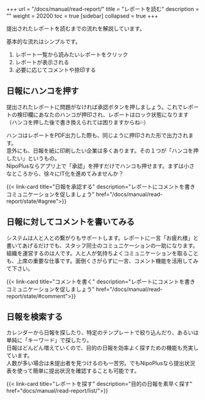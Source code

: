 +++
url = "/docs/manual/read-report/"
title = "レポートを読む"
description = ""
weight = 20200
toc = true
[sidebar]
collapsed = true
+++

提出されたレポートを読むまでの流れを解説しています。

基本的な流れはシンプルです。

1. レポート一覧から読みたいレポートをクリック
2. レポートが表示される
3. 必要に応じてコメントや捺印する

## 日報にハンコを押す

提出されたレポートに問題がなければ承認ボタンを押しましょう。これでレポートの検印欄にあなたのハンコが押印され、レポートはロック状態になります  
（ハンコを押した後で書き換えられては困りますからね💦）

ハンコはレポートをPDF出力した際も、同じように押印された形で出力されます。  
意外にも、日報を紙に印刷したい企業は多くあります。その１つが「ハンコを押したい」というもの。  
NipoPlusならアプリ上で「承認」を押すだけでハンコも押せます。まずは小さなところから、徐々にIT化を進めてみませんか？

{{< link-card title="日報を承認する"  description="レポートにコメントを書きコミュニケーションを促しましょう" href="/docs/manual/read-report/state/#agree">}}

## 日報に対してコメントを書いてみる

システムは人と人との繋がりもサポートします。レポートに一言「お疲れ様」と書いてあげるだけでも、スタッフ同士のコミュニケーションの一助になります。  
組織を運営するのは人です。人と人が気持ちよくコミュニケーションを取ることも、上席の重要な仕事です。面倒くさがらずに一言、コメント機能を活用してみて下さい。

{{< link-card title="コメントを書く"  description="レポートにコメントを書きコミュニケーションを促しましょう" href="/docs/manual/read-report/state/#comment">}}

## 日報を検索する

カレンダーから日報を探したり、特定のテンプレートで絞り込んだり、あるいは単純に「キーワード」で探したり。  
日報はどんどん増えていくので、目的の日報を効率よく探すための機能も充実しています。  
人数が多い場合は未提出者を見つけるのも一苦労。でもNipoPlusなら提出状況表を使って簡単に提出状況を確認することも可能です。

{{< link-card title="レポートを探す"  description="目的の日報を素早く探す" href="docs/manual/read-report/list/">}}
